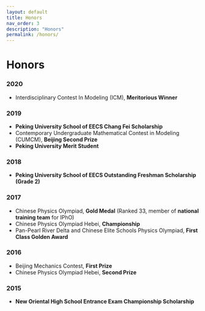 ```yaml
---
layout: default
title: Honors
nav_order: 3
description: "Honors"
permalink: /honors/
---
```

# Honors
### 2020

- Interdisciplinary Contest In Modeling (ICM), **Meritorious Winner**

### 2019

- **Peking University School of EECS Chang Fei Scholarship**
- Contemporary Undergraduate Mathematical Contest in Modeling (CUMCM), **Beijing Second Prize**
- **Peking University Merit Student**

### 2018

- **Peking University School of EECS Outstanding Freshman Scholarship (Grade 2)**

### 2017

- Chinese Physics Olympiad, **Gold Medal** (Ranked 33, member of **national training team** for IPhO)
- Chinese Physics Olympiad Hebei, **Championship**
- Pan-Pearl River Delta and Chinese Elite Schools Physics Olympiad, **First Class Golden Award**

### 2016

- Beijing Mechanics Contest, **First Prize**
- Chinese Physics Olympiad Hebei, **Second Prize**

### 2015
- **New Oriental High School Entrance Exam Championship Scholarship**